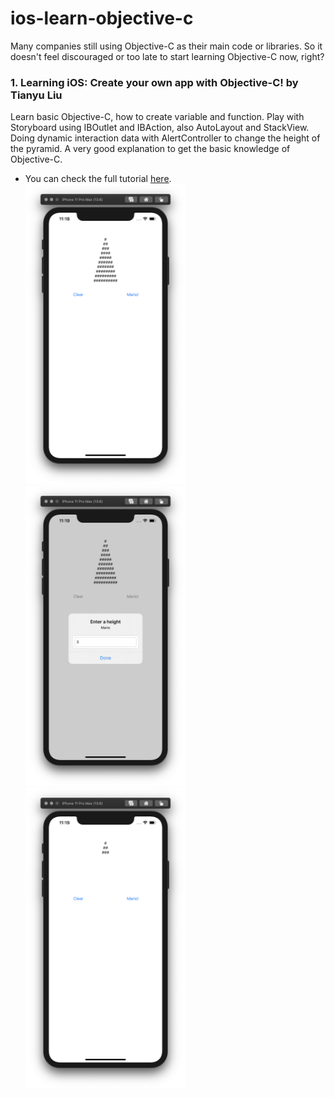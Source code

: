 # ios-learn-objective-c
Many companies still using Objective-C as their main code or libraries. So it doesn't feel discouraged or too late to start learning Objective-C now, right?

### 1. Learning iOS: Create your own app with Objective-C! by Tianyu Liu
Learn basic Objective-C, how to create variable and function. Play with Storyboard using IBOutlet and IBAction, also AutoLayout and StackView. Doing dynamic interaction data with AlertController to change the height of the pyramid. A very good explanation to get the basic knowledge of Objective-C.<br>
* You can check the full tutorial [here](https://www.youtube.com/watch?v=ZeXSPJfsNPE).<br>
<img src="Objective-C-001/screenshot/preview1.png" width=256 />&nbsp;
<img src="Objective-C-001/screenshot/preview2.png" width=256 />&nbsp;
<img src="Objective-C-001/screenshot/preview3.png" width=256 />&nbsp;
